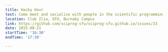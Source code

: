 ```yaml
---
title: Hacky Hour
text: Come meet and socialize with people in the scientific programming community at SFU!
location: Club Ilia, SFU, Burnaby Campus
link: https://github.com/sciprog-sfu/sciprog-sfu.github.io/issues/33
date: 2015-08-21
startTime: '16:30'
endTime: '17:30'

---
```

